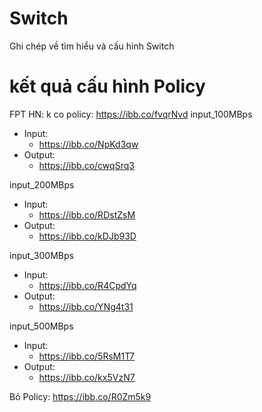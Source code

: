 # Switch
Ghi chép về tìm hiểu và cấu hình Switch

# kết quả cấu hình Policy 

FPT HN: k co policy: https://ibb.co/fvqrNvd
input_100MBps
- Input:
  - https://ibb.co/NpKd3qw
- Output:
   - https://ibb.co/cwqSrq3
   
input_200MBps
- Input:
  - https://ibb.co/RDstZsM
- Output:
   - https://ibb.co/kDJb93D
   
input_300MBps
- Input:
  - https://ibb.co/R4CpdYq
- Output:
   - https://ibb.co/YNg4t31
   
input_500MBps
- Input:
  - https://ibb.co/5RsM1T7
- Output:
   - https://ibb.co/kx5VzN7
   
   
Bỏ Policy: https://ibb.co/R0Zm5k9